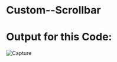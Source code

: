 # Custom--Scrollbar
# Output for this Code:
![Capture](https://github.com/M-B-I/AllInOne_ProjectHub/assets/91153075/7d6ba187-b076-47f1-8c85-ff82dd8410f3)
